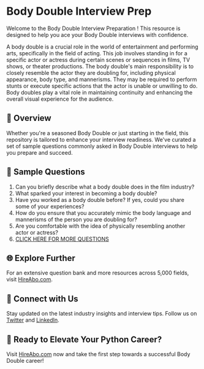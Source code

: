 # Body Double Interview Prep

Welcome to the Body Double Interview Preparation ! This resource is designed to help you ace your Body Double interviews with confidence.

A body double is a crucial role in the world of entertainment and performing arts, specifically in the field of acting. This job involves standing in for a specific actor or actress during certain scenes or sequences in films, TV shows, or theater productions. The body double's main responsibility is to closely resemble the actor they are doubling for, including physical appearance, body type, and mannerisms. They may be required to perform stunts or execute specific actions that the actor is unable or unwilling to do. Body doubles play a vital role in maintaining continuity and enhancing the overall visual experience for the audience.

## 🚀 Overview

Whether you're a seasoned Body Double or just starting in the field, this repository is tailored to enhance your interview readiness. We've curated a set of sample questions commonly asked in Body Double interviews to help you prepare and succeed.

## 📝 Sample Questions

1. Can you briefly describe what a body double does in the film industry?
2. What sparked your interest in becoming a body double?
3. Have you worked as a body double before? If yes, could you share some of your experiences?
4. How do you ensure that you accurately mimic the body language and mannerisms of the person you are doubling for?
5. Are you comfortable with the idea of physically resembling another actor or actress?
6. [CLICK HERE FOR MORE QUESTIONS](https://hireabo.com/job/16_0_23/Body%20Double)

## 🌐 Explore Further

For an extensive question bank and more resources across 5,000 fields, visit [HireAbo.com](https://www.hireabo.com).

## 📱 Connect with Us

Stay updated on the latest industry insights and interview tips. Follow us on [Twitter](https://twitter.com/hireabo) and [LinkedIn](https://www.linkedin.com/in/hire-abo-3609972a8/).

## 🚀 Ready to Elevate Your Python Career?

Visit [HireAbo.com](https://www.hireabo.com) now and take the first step towards a successful Body Double career!